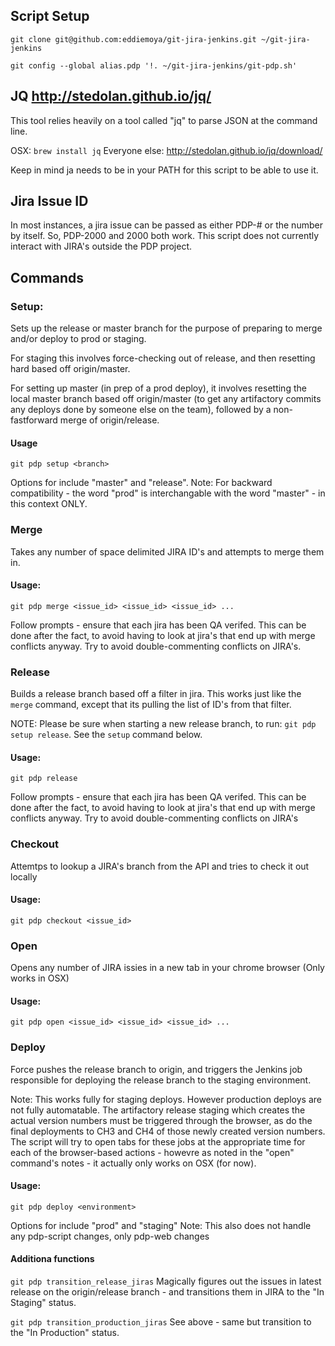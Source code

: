 ## Script Setup
`git clone git@github.com:eddiemoya/git-jira-jenkins.git ~/git-jira-jenkins`

`git config --global alias.pdp '!. ~/git-jira-jenkins/git-pdp.sh'`

## JQ http://stedolan.github.io/jq/

This tool relies heavily on a tool called "jq" to parse JSON at the command line. 

OSX: `brew install jq`
Everyone else: http://stedolan.github.io/jq/download/

Keep in mind ja needs to be in your PATH for this script to be able to use it.


## Jira Issue ID
In most instances, a jira issue can be passed as either PDP-# or the number by itself. So, PDP-2000 and 2000 both work. This script does not currently interact with JIRA's outside the PDP project.


## Commands 


### Setup:
Sets up the release or master branch for the purpose of preparing to merge and/or deploy to prod or staging. 

For staging this involves force-checking out of release, and then resetting hard based off origin/master. 

For setting up master (in prep of a prod deploy), it involves resetting the local master branch based off origin/master (to get any artifactory commits any deploys done by someone else on the team), followed by a non-fastforward merge of origin/release.

#### Usage
`git pdp setup <branch>`

Options for <branch> include "master" and "release".
Note: For backward compatibility - the word "prod" is interchangable with the word "master" - in this context ONLY.

### Merge
Takes any number of space delimited JIRA ID's and attempts to merge them in.

#### Usage:
`git pdp merge <issue_id> <issue_id> <issue_id> ...`

Follow prompts - ensure that each jira has been QA verifed. This can be done after the fact, to avoid having to look at jira's that end up with merge conflicts anyway. Try to avoid double-commenting conflicts on JIRA's.


### Release
Builds a release branch based off a filter in jira. This works just like the `merge` command, except that its pulling the list of ID's from that filter. 

NOTE: Please be sure when starting a new release branch, to run: `git pdp setup release`. See the `setup` command below.

#### Usage:
`git pdp release`

Follow prompts - ensure that each jira has been QA verifed. This can be done after the fact, to avoid having to look at jira's that end up with merge conflicts anyway. Try to avoid double-commenting conflicts on JIRA's


### Checkout
Attemtps to lookup a JIRA's branch from the API and tries to check it out locally

#### Usage:
`git pdp checkout <issue_id>`

### Open
Opens any number of JIRA issies in a new tab in your chrome browser (Only works in OSX)

#### Usage:
`git pdp open <issue_id> <issue_id> <issue_id> ...`

### Deploy
Force pushes the release branch to origin, and triggers the Jenkins job responsible for deploying the release branch to the staging environment. 

Note: This works fully for staging deploys. However production deploys are not fully automatable. The artifactory release staging which creates the actual version numbers must be triggered through the browser, as do the final deployments to CH3 and CH4 of those newly created version numbers. The script will try to open tabs for these jobs at the appropriate time for each of the browser-based actions - howevre as noted in the "open" command's notes - it actually only works on OSX (for now).

#### Usage:
`git pdp deploy <environment>`

Options for <environment> include "prod" and "staging"
Note: This also does not handle any pdp-script changes, only pdp-web changes

#### Additiona functions

`git pdp transition_release_jiras`
Magically figures out the issues in latest release on the origin/release branch - and transitions them in JIRA to the "In Staging" status.

`git pdp transition_production_jiras`
See above - same but transition to the "In Production" status.











